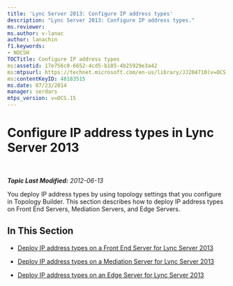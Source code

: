 ```yaml
---
title: 'Lync Server 2013: Configure IP address types'
description: "Lync Server 2013: Configure IP address types."
ms.reviewer: 
ms.author: v-lanac
author: lanachin
f1.keywords:
- NOCSH
TOCTitle: Configure IP address types
ms:assetid: 17e756c0-6652-4cd5-b185-4b25929e3a42
ms:mtpsurl: https://technet.microsoft.com/en-us/library/JJ204710(v=OCS.15)
ms:contentKeyID: 48183515
ms.date: 07/23/2014
manager: serdars
mtps_version: v=OCS.15
---
```


# Configure IP address types in Lync Server 2013

<div data-xmlns="http://www.w3.org/1999/xhtml">

<div class="topic" data-xmlns="http://www.w3.org/1999/xhtml" data-msxsl="urn:schemas-microsoft-com:xslt" data-cs="https://msdn.microsoft.com/">

<div data-asp="https://msdn2.microsoft.com/asp">



</div>

<div id="mainSection">

<div id="mainBody">

<span> </span>

_**Topic Last Modified:** 2012-06-13_

You deploy IP address types by using topology settings that you configure in Topology Builder. This section describes how to deploy IP address types on Front End Servers, Mediation Servers, and Edge Servers.

<div>

## In This Section

  - [Deploy IP address types on a Front End Server for Lync Server 2013](lync-server-2013-deploy-ip-address-types-on-a-front-end-server.md)

  - [Deploy IP address types on a Mediation Server for Lync Server 2013](lync-server-2013-deploy-ip-address-types-on-a-mediation-server.md)

  - [Deploy IP address types on an Edge Server for Lync Server 2013](lync-server-2013-deploy-ip-address-types-on-an-edge-server.md)

</div>

</div>

<span> </span>

</div>

</div>

</div>

